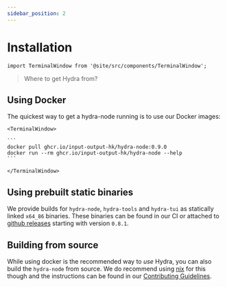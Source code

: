 ```yaml
---
sidebar_position: 2
---
```


# Installation

```mdx-code-block
import TerminalWindow from '@site/src/components/TerminalWindow';
```

> Where to get Hydra from?

## Using Docker

The quickest way to get a hydra-node running is to use our Docker images:

````mdx-code-block
<TerminalWindow>

```
docker pull ghcr.io/input-output-hk/hydra-node:0.9.0
docker run --rm ghcr.io/input-output-hk/hydra-node --help
```

</TerminalWindow>
````

## Using prebuilt static binaries

We provide builds for `hydra-node`, `hydra-tools` and `hydra-tui` as statically
linked `x64_86` binaries. These binaries can be found in our CI or attached to
[github releases](https://github.com/input-output-hk/hydra/releases)
starting with version `0.8.1`.

## Building from source

While using docker is the recommended way to _use_ Hydra, you can also build the `hydra-node` from source. We do recommend using [nix](https://nixos.org/download.html) for this though and the instructions can be found in our [Contributing Guidelines](https://github.com/input-output-hk/hydra/blob/master/CONTRIBUTING.md).
